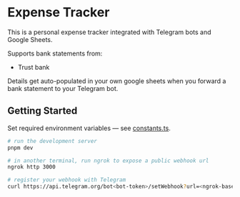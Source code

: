 # Expense Tracker

This is a personal expense tracker integrated with Telegram bots and Google Sheets.

Supports bank statements from:
- Trust bank

Details get auto-populated in your own google sheets when you forward a bank statement to your Telegram bot.

## Getting Started

Set required environment variables — see [constants.ts](./src/constants.ts).

```bash
# run the development server
pnpm dev

# in another terminal, run ngrok to expose a public webhook url
ngrok http 3000

# register your webhook with Telegram
curl https://api.telegram.org/bot<bot-token>/setWebhook?url=<ngrok-base-url>/api/webhook
```

